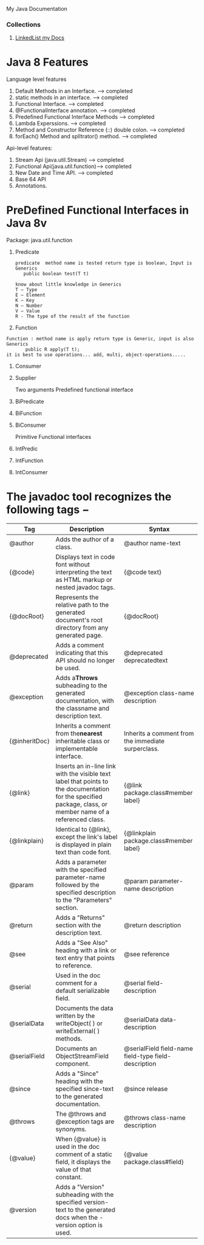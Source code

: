 My Java Documentation

### Collections

1. [LinkedList my Docs](https://yogeshjoga.github.io/MyJavaDocs.github.io/)

# Java 8 Features

Language level features

1. Default Methods in an Interface.  --> completed
2. static methods in an interface. --> completed
3. Functional Interface.       --> completed
4. @FunctionalInterface annotation. --> completed
5. Predefined Functional Interface Methods --> completed
6. Lambda Experssions.  --> completed
7. Method and Constructor Reference (::) double colon. --> completed
8. forEach() Method and splItrator() method.   --> completed

Api-level features:

1. Stream Api (java.util.Stream) --> completed
2. Functional Api(java.util.function)--> completed
3. New Date and Time API.  --> completed
4. Base 64 API
5. Annotations.

# PreDefined Functional Interfaces in Java 8v

Package: java.util.function

1. Predicate

   ```
   predicate  method name is tested return type is boolean, Input is Generics
      public boolean test(T t) 

   know about little knowledge in Generics 
   T – Type
   E – Element
   K – Key
   N – Number
   V – Value
   R - The type of the result of the function
   ```
2. Function

```
Function : method name is apply return type is Generic, input is also Generics
       public R apply(T t);
it is best to use operations... add, multi, object-operations.....
```

1. Consumer
2. Supplier

   Two arguments Predefined functional interface
3. BiPredicate
4. BiFunction
5. BiConsumer

   Primitive Functional interfaces
6. IntPredic
7. IntFunction
8. IntConsumer

# The javadoc tool recognizes the following tags −


| Tag           | Description                                                                                                                                                  | Syntax                                               |
| ------------- | ------------------------------------------------------------------------------------------------------------------------------------------------------------ | ---------------------------------------------------- |
| @author       | Adds the author of a class.                                                                                                                                  | @author name-text                                    |
| {@code}       | Displays text in code font without interpreting the text as HTML markup or nested javadoc tags.                                                              | {@code text}                                         |
| {@docRoot}    | Represents the relative path to the generated document's root directory from any generated page.                                                             | {@docRoot}                                           |
| @deprecated   | Adds a comment indicating that this API should no longer be used.                                                                                            | @deprecated deprecatedtext                           |
| @exception    | Adds a**Throws** subheading to the generated documentation, with the classname and description text.                                                         | @exception class-name description                    |
| {@inheritDoc} | Inherits a comment from the**nearest** inheritable class or implementable interface.                                                                         | Inherits a comment from the immediate surperclass.   |
| {@link}       | Inserts an in-line link with the visible text label that points to the documentation for the specified package, class, or member name of a referenced class. | {@link package.class#member label}                   |
| {@linkplain}  | Identical to {@link}, except the link's label is displayed in plain text than code font.                                                                     | {@linkplain package.class#member label}              |
| @param        | Adds a parameter with the specified parameter-name followed by the specified description to the "Parameters" section.                                        | @param parameter-name description                    |
| @return       | Adds a "Returns" section with the description text.                                                                                                          | @return description                                  |
| @see          | Adds a "See Also" heading with a link or text entry that points to reference.                                                                                | @see reference                                       |
| @serial       | Used in the doc comment for a default serializable field.                                                                                                    | @serial field-description                            |
| @serialData   | Documents the data written by the writeObject( ) or writeExternal( ) methods.                                                                                | @serialData data-description                         |
| @serialField  | Documents an ObjectStreamField component.                                                                                                                    | @serialField field-name field-type field-description |
| @since        | Adds a "Since" heading with the specified since-text to the generated documentation.                                                                         | @since release                                       |
| @throws       | The @throws and @exception tags are synonyms.                                                                                                                | @throws class-name description                       |
| {@value}      | When {@value} is used in the doc comment of a static field, it displays the value of that constant.                                                          | {@value package.class#field}                         |
| @version      | Adds a "Version" subheading with the specified version-text to the generated docs when the -version option is used.                                          |                                                      |
